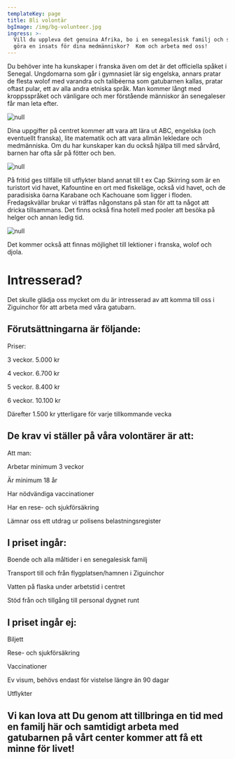 ```yaml
---
templateKey: page
title: Bli volontär
bgImage: /img/bg-volunteer.jpg
ingress: >-
  Vill du uppleva det genuina Afrika, bo i en senegalesisk familj och samtidigt
  göra en insats för dina medmänniskor?  Kom och arbeta med oss!
---
```

Du behöver inte ha kunskaper i franska även om det är det officiella spåket i Senegal. Ungdomarna som går i gymnasiet lär sig engelska, annars pratar de flesta wolof med  varandra och talibéerna som gatubarnen kallas, pratar oftast pular, ett av alla andra etniska språk. Man kommer långt med kroppsspråket och vänligare och mer förstående människor än senegaleser får man leta efter.

![null](/img/volontär-3.jpg)

Dina uppgifter på centret kommer att vara att lära ut ABC, engelska (och eventuellt franska), lite matematik och att vara allmän lekledare och medmänniska. Om du har kunskaper kan du också hjälpa till med sårvård, barnen har ofta sår på fötter och ben.

![null](/img/volontär-2.jpg)

På fritid ges tillfälle till utflykter bland annat till t ex Cap Skirring som är en turistort vid havet, Kafountine en ort med fiskeläge, också vid havet, och de paradisiska öarna Karabane och Kachouane som ligger i floden. Fredagskvällar brukar vi träffas någonstans på stan för att ta något att dricka tillsammans. Det finns också fina hotell med pooler att besöka på helger och annan ledig tid.

![null](/img/mat-4.jpg)

Det kommer också att finnas möjlighet till lektioner i franska, wolof och djola.

# Intresserad?

Det skulle glädja oss mycket om du är intresserad av att komma till oss i Ziguinchor för att arbeta med våra gatubarn.

## Förutsättningarna är följande:

Priser:

3 veckor. 5.000 kr

4 veckor.  6.700 kr

5 veckor. 8.400 kr

6 veckor. 10.100 kr

Därefter 1.500 kr ytterligare för varje tillkommande vecka

## De krav vi ställer på våra volontärer är att:

Att man:

Arbetar minimum 3 veckor

Är minimum 18 år

Har nödvändiga vaccinationer

Har en rese- och sjukförsäkring

Lämnar oss ett utdrag ur polisens belastningsregister

## I priset ingår:

Boende och alla måltider i en senegalesisk familj

Transport till och från flygplatsen/hamnen i Ziguinchor

Vatten på flaska under arbetstid i centret

Stöd från och tillgång till personal dygnet runt

## I priset ingår ej:

Biljett

Rese- och sjukförsäkring 

Vaccinationer

Ev visum, behövs endast för vistelse längre än 90 dagar

Utflykter

## Vi kan lova att Du genom att tillbringa en tid med en familj här och samtidigt arbeta med gatubarnen på vårt center kommer att få ett minne för livet!
